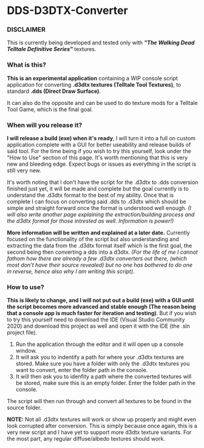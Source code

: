# DDS-D3DTX-Converter

### DISCLAIMER

This is currently being developed and tested only with ***"The Walking Dead Telltale Definitive Series"*** textures.

### What is this?

**This is an experimental application** containing a WIP console script application for converting **.d3dtx textures (Telltale Tool Textures)**, to standard **.dds (Direct Draw Surface)**. 

It can also do the opposite and can be used to do texture mods for a Telltale Tool Game, which is the final goal.

### When will you release it?

**I will release a build (exe) when it's ready**, I will turn it into a full on custom application complete with a GUI for better useability and release builds of said tool. For the time being if you wish to try this yourself, look under the "How to Use" section of this page. It's worth mentioning that this is very new and bleeding edge. Expect bugs or issues as everything in the script is still very new.

It's worth noting that I don't have the script for the .d3dtx to .dds conversion finished just yet, it will be made and complete but the goal currently is to understand the .d3dtx format to the best of my ability. Once that is complete I can focus on converting said .dds to .d3dtx which should be simple and straight forward once the format is understood well enough. *(I will also write another page explaining the extraction/building process and the d3dtx format for those intrested as well. Information is power!)*

**More information will be written and explained at a later date.** Currently focused on the functionality of the script but also understanding and extracting the data from the .d3dtx format itself which is the first goal, the second being then converting a dds into a d3dtx. *(For the life of me I cannot fathom how there are already a few .d3dtx converters out there, (which most don't have their source revealed) but no one has bothered to do one in reverse, hence also why I am writing this script)*.

### How to use?

**This is likely to change, and I will not put out a build (exe) with a GUI until the script becomes more advanced and stable enough (The reason being that a console app is much faster for iteration and testing)**. But if you wish to try this yourself need to download the IDE (Visual Studio Community 2020) and download this project as well and open it with the IDE (the .sln project file).

1. Run the application through the editor and it will open up a console window. 
2. It will ask you to indentify a path for where your .d3dtx textures are stored. Make sure you have a folder with only the .d3dtx textures you want to convert, enter the folder path in the console.
3. It will then ask you to idenfity a path where the converted textures will be stored, make sure this is an empty folder. Enter the folder path in the console.

The script will then run through and convert all textures to be found in the source folder. 

**NOTE:** Not all .d3dtx textures will work or show up properly and might even look corrupted after conversion. This is simply because once again, this is a very new script and I have yet to support more d3dtx texture variants. For the most part, any regular diffuse/albedo textures should work.
